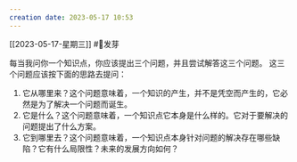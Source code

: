 ```yaml
---
creation date: 2023-05-17 10:53 
---
```

 [[2023-05-17-星期三]]  #🌱发芽

每当我问你一个知识点，你应该提出三个问题，并且尝试解答这三个问题。
这三个问题应该按下面的思路去提问：
1. 它从哪里来？这个问题意味着，一个知识的产生，并不是凭空而产生的，它必然是为了解决一个问题而诞生。
2. 它是什么？这个问题意味着，一个知识点它本身是什么样的。它对于要解决的问题提出了什么方案。
3. 它到哪里去？这个问题意味着，一个知识点本身针对问题的解决存在哪些缺陷？它有什么局限性？未来的发展方向如何？







